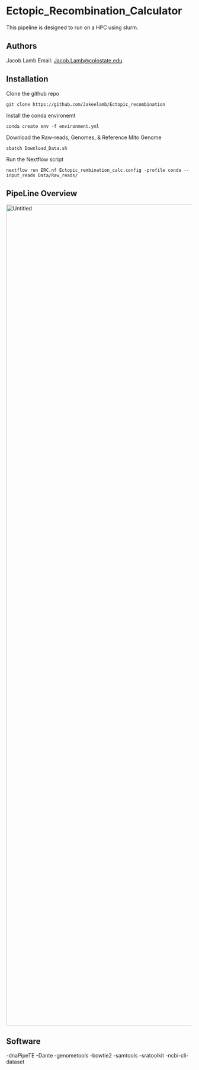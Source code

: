 # Ectopic_Recombination_Calculator
This pipeline is designed to run on a HPC using slurm. 

## Authors 
Jacob Lamb 
Email: Jacob.Lamb@colostate.edu
## Installation
Clone the github repo
```
git clone https://github.com/Jakeelamb/Ectopic_recombination
```
Install the conda environemt
```
conda create env -f environment.yml
```
Download the Raw-reads, Genomes, & Reference Mito Genome
```
sbatch Download_Data.sh
```
Run the Nextflow script
```
nextflow run ERC.nf Ectopic_rembination_calc.config -profile conda --input_reads Data/Raw_reads/
```

## PipeLine Overview
<img width="2210" alt="Untitled" src="https://github.com/user-attachments/assets/5f2afef5-6222-444f-a2a5-7eefa8e75bd7">

## Software
-dnaPipeTE
-Dante
-genometools
-bowtie2
-samtools
-sratoolkit
-ncbi-cli-dataset
